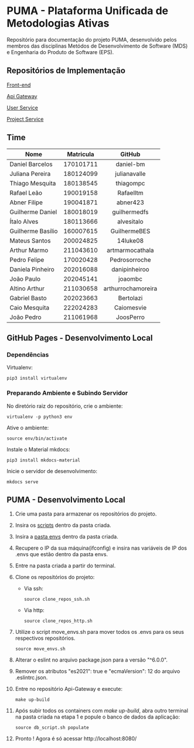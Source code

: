# PUMA - Plataforma Unificada de Metodologias Ativas

Repositório para documentação do projeto PUMA, desenvolvido pelos membros das disciplinas Metódos de Desenvolvimento de Software (MDS) e Engenharia do Produto de Software (EPS).

## Repositórios de Implementação

[Front-end](https://github.com/fga-eps-mds/2023-1-PUMA-Frontend)

[Api Gateway](https://github.com/fga-eps-mds/2023-1-PUMA-ApiGateway)

[User Service](https://github.com/fga-eps-mds/2023-1-PUMA-UserService)

[Project Service](https://github.com/fga-eps-mds/2023-1-PUMA-ProjectService)

## Time

**Nome**          | **Matricula** | **GitHub**
------------------|:-------------:|:----------:
Daniel Barcelos   |   170101711   | daniel-bm
Juliana Pereira   |   180124099   | julianavalle
Thiago Mesquita   |   180138545   | thiagompc
Rafael Leão       |   190019158   | Rafaelltm
Abner Filipe      |   190041871   | abner423
Guilherme Daniel  |   180018019   | guilhermedfs
Ítalo Alves       |   180113666   | alvesitalo
Guilherme Basílio |   160007615   | GuilhermeBES
Mateus Santos     |   200024825   | 14luke08
Arthur Marmo      |   211043610   | artmarmocathala
Pedro Felipe      |   170020428   | Pedrosorroche
Daniela Pinheiro  |   202016088   | danipinheiroo
João Paulo        |   202045141   | joaombc
Altino Arthur     |   211030658   | arthurrochamoreira
Gabriel Basto     |   202023663   | Bertolazi
Caio Mesquita     |   222024283   | Caiomesvie
João Pedro        |   211061968   | JoosPerro


## GitHub Pages - Desenvolvimento Local

### Dependências

Virtualenv:
```console
pip3 install virtualenv
```

### Preparando Ambiente e Subindo Servidor

No diretório raiz do repositório, crie o ambiente:
```console
virtualenv -p python3 env
```

Ative o ambiente:

```console
source env/bin/activate
```

Instale o Material mkdocs:
```console
pip3 install mkdocs-material
```

Inicie o servidor de desenvolvimento:
```console
mkdocs serve
```

## PUMA - Desenvolvimento Local

1. Crie uma pasta para armazenar os repositórios do projeto.

2. Insira os [scripts](https://unbbr-my.sharepoint.com/:f:/g/personal/180018019_aluno_unb_br1/EgJwlF-xRCVAsxEFkoEXihIBMdnZGwdWJrkL_6GKAy81wg?e=SRcSyw) dentro da pasta criada.

3. Insira a [pasta envs](https://unbbr-my.sharepoint.com/:f:/g/personal/180018019_aluno_unb_br1/EqlwIZQENe9OsQJqmCI0gnMBflLads2MaoXcvC9UCqO8Ow?e=CKCvmX) dentro da pasta criada.

4. Recupere o IP da sua máquina(ifconfig) e insira nas variáveis de IP dos .envs que estão dentro da pasta envs.

5. Entre na pasta criada a partir do terminal.

6. Clone os repositórios do projeto:
   - Via ssh:
        ```console
        source clone_repos_ssh.sh
        ```

   - Via http:
        ```console
        source clone_repos_http.sh
        ```
        
7. Utilize o script move_envs.sh para mover todos os .envs para os seus respectivos repositórios.
    ```console
    source move_envs.sh
    ```
   
8. Alterar o eslint no arquivo package.json para a versão "^6.0.0".

9. Remover os atributos "es2021": true e "ecmaVersion": 12 do arquivo .eslintrc.json.

10. Entre no repositório Api-Gateway e execute:
    ```console
    make up-build
    ```

11. Após subir todos os containers com _make up-build_, abra outro terminal na pasta criada na etapa 1 e popule o banco de dados da aplicação:
    ```console
    source db_script.sh populate
    ```

12.   Pronto ! Agora é só acessar http://localhost:8080/
